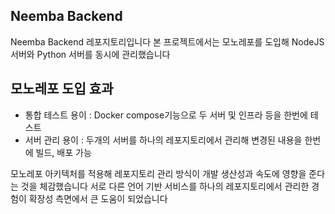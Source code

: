 ## Neemba Backend

Neemba Backend 레포지토리입니다
본 프로젝트에서는 모노레포를 도입해 NodeJS 서버와 Python 서버를 동시에 관리했습니다

## 모노레포 도입 효과

- 통합 테스트 용이 : Docker compose기능으로 두 서버 및 인프라 등을 한번에 테스트
- 서버 관리 용이 : 두개의 서버를 하나의 레포지토리에서 관리해 변경된 내용을 한번에 빌드, 배포 가능

모노레포 아키텍처를 적용해 레포지토리 관리 방식이 개발 생산성과 속도에 영향을 준다는 것을 체감했습니다
서로 다른 언어 기반 서비스를 하나의 레포지토리에서 관리한 경험이 확장성 측면에서 큰 도움이 되었습니다
